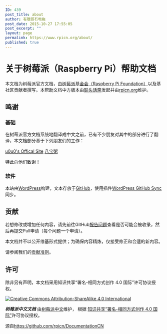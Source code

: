 ```yaml
---
ID: 439
post_title: about
author: 有聰哥冇甩拖
post_date: 2015-10-27 17:55:05
post_excerpt: ""
layout: page
permalink: https://www.rpicn.org/about/
published: true
---
```

# 关于树莓派（Raspberry Pi）帮助文档

本文档为树莓派官方文档，由[树莓派基金会（Raspberry Pi Foundation）](https://www.raspberrypi.org/)以及基社区贡献者撰写。本帮助文档中方版本由<a href="https://alexlee.cn" target="_blank">聪头话斋</a>发起并由[rpicn.org](https://www.rpicn.org)维护。

## 鸣谢

### 基础

在树莓派官方文档系统地翻译成中文之前，已有不少朋友对其中的部分进行了翻译，本文档部分基于下列朋友们的工作：

<a href="http://www.tyrantek.com/RaspberryPi" target="_blank">u0u0's Offical Site</a>
<a href="http://my.oschina.net/funnky/blog?catalog=347695" target="_blank">八宝粥</a>

特此向他们致谢！

### 软件

本站由<a href="https://wordpress.org/" target="_blank">WordPress</a>构建，文本存放于<a href="https://github.com/rpicn/DocumentationCN" target="_blank">GitHub</a>，使用插件<a href="https://wordpress.org/plugins/wp-github-sync/" target="_blank">WordPress GitHub Sync</a>同步。

## 贡献

若想修改或增加任何内容，请先前往GitHub[报告问题](http://github.com/raspberrypi/documentation/issues)查看是否可能会被收录，然后再提交Pull申请（每个问题一个申请）。

本文档并不以公开维基形式提供；为确保内容精炼，仅接受修正和合适的新内容。

请参阅我们的[贡献准则](CONTRIBUTING.md)。

## 许可

除非另有声明，本文档采用知识共享“署名-相同方式创作 4.0 国际”许可协议授权。

[![Creative Commons Attribution-ShareAlike 4.0 International](https://licensebuttons.net/l/by-sa/4.0/88x31.png)](http://creativecommons.org/licenses/by-sa/4.0/)

***树莓派中文文档*** 由[树莓派中文](https://www.rpicn.org/)维护， 根据 [知识共享“署名-相同方式创作 4.0 国际”](http://creativecommons.org/licenses/by-sa/4.0/)许可协议授权。

源自<a href="https://github.com/rpicn/DocumentationCN" target="_blank">https://github.com/rpicn/DocumentationCN</a>
